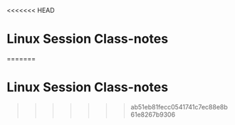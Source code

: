 <<<<<<< HEAD
# Linux Session Class-notes

=======
# Linux Session Class-notes

>>>>>>> ab51eb81fecc0541741c7ec88e8b61e8267b9306

